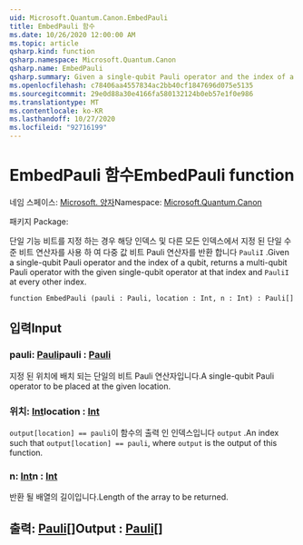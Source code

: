 ```yaml
---
uid: Microsoft.Quantum.Canon.EmbedPauli
title: EmbedPauli 함수
ms.date: 10/26/2020 12:00:00 AM
ms.topic: article
qsharp.kind: function
qsharp.namespace: Microsoft.Quantum.Canon
qsharp.name: EmbedPauli
qsharp.summary: Given a single-qubit Pauli operator and the index of a qubit, returns a multi-qubit Pauli operator with the given single-qubit operator at that index and `PauliI` at every other index.
ms.openlocfilehash: c78406aa4557834ac2bb40cf1847696d075e5135
ms.sourcegitcommit: 29e0d88a30e4166fa580132124b0eb57e1f0e986
ms.translationtype: MT
ms.contentlocale: ko-KR
ms.lasthandoff: 10/27/2020
ms.locfileid: "92716199"
---
```

# <a name="embedpauli-function"></a><span data-ttu-id="32a78-102">EmbedPauli 함수</span><span class="sxs-lookup"><span data-stu-id="32a78-102">EmbedPauli function</span></span>

<span data-ttu-id="32a78-103">네임 스페이스: [Microsoft. 양자](xref:Microsoft.Quantum.Canon)</span><span class="sxs-lookup"><span data-stu-id="32a78-103">Namespace: [Microsoft.Quantum.Canon](xref:Microsoft.Quantum.Canon)</span></span>

<span data-ttu-id="32a78-104">패키지 [](https://nuget.org/packages/)</span><span class="sxs-lookup"><span data-stu-id="32a78-104">Package: [](https://nuget.org/packages/)</span></span>


<span data-ttu-id="32a78-105">단일 기능 비트를 지정 하는 경우 해당 인덱스 및 다른 모든 인덱스에서 지정 된 단일 수준 비트 연산자를 사용 하 여 다중 값 비트 Pauli 연산자를 반환 합니다 `PauliI` .</span><span class="sxs-lookup"><span data-stu-id="32a78-105">Given a single-qubit Pauli operator and the index of a qubit, returns a multi-qubit Pauli operator with the given single-qubit operator at that index and `PauliI` at every other index.</span></span>

```qsharp
function EmbedPauli (pauli : Pauli, location : Int, n : Int) : Pauli[]
```


## <a name="input"></a><span data-ttu-id="32a78-106">입력</span><span class="sxs-lookup"><span data-stu-id="32a78-106">Input</span></span>

### <a name="pauli--pauli"></a><span data-ttu-id="32a78-107">pauli: [Pauli](xref:microsoft.quantum.lang-ref.pauli)</span><span class="sxs-lookup"><span data-stu-id="32a78-107">pauli : [Pauli](xref:microsoft.quantum.lang-ref.pauli)</span></span>

<span data-ttu-id="32a78-108">지정 된 위치에 배치 되는 단일의 비트 Pauli 연산자입니다.</span><span class="sxs-lookup"><span data-stu-id="32a78-108">A single-qubit Pauli operator to be placed at the given location.</span></span>


### <a name="location--int"></a><span data-ttu-id="32a78-109">위치: [Int](xref:microsoft.quantum.lang-ref.int)</span><span class="sxs-lookup"><span data-stu-id="32a78-109">location : [Int](xref:microsoft.quantum.lang-ref.int)</span></span>

<span data-ttu-id="32a78-110">`output[location] == pauli`이 함수의 출력 인 인덱스입니다 `output` .</span><span class="sxs-lookup"><span data-stu-id="32a78-110">An index such that `output[location] == pauli`, where `output` is the output of this function.</span></span>


### <a name="n--int"></a><span data-ttu-id="32a78-111">n: [Int](xref:microsoft.quantum.lang-ref.int)</span><span class="sxs-lookup"><span data-stu-id="32a78-111">n : [Int](xref:microsoft.quantum.lang-ref.int)</span></span>

<span data-ttu-id="32a78-112">반환 될 배열의 길이입니다.</span><span class="sxs-lookup"><span data-stu-id="32a78-112">Length of the array to be returned.</span></span>



## <a name="output--pauli"></a><span data-ttu-id="32a78-113">출력: [Pauli](xref:microsoft.quantum.lang-ref.pauli)[]</span><span class="sxs-lookup"><span data-stu-id="32a78-113">Output : [Pauli](xref:microsoft.quantum.lang-ref.pauli)[]</span></span>

